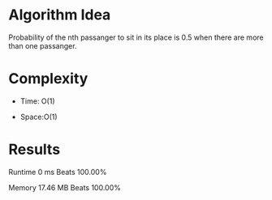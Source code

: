 # Algorithm Idea

Probability of the nth passanger to sit in its place is 0.5 when there are more than one passanger.

# Complexity

- Time: O(1)

- Space:O(1)

# Results

Runtime
0
ms
Beats
100.00%

Memory
17.46
MB
Beats
100.00%